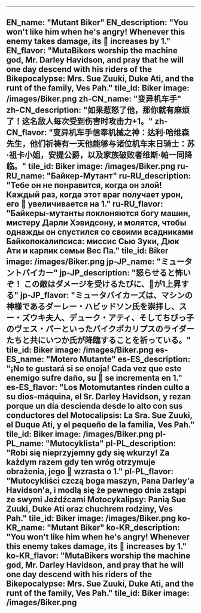 ---

EN_name: "Mutant Biker"
EN_description: "You won't like him when he's angry!  Whenever this enemy takes damage, its 🔸 increases by 1."
EN_flavor: "MutaBikers worship the machine god, Mr. Darley Havidson, and pray that he will one day descend with his riders of the Bikepocalypse: Mrs. Sue Zuuki, Duke Ati, and the runt of the family, Ves Pah."
tile_id: Biker
image: /images/Biker.png
zh-CN_name: "变异机车手"
zh-CN_description: "如果惹怒了他，那你就有麻烦了！这名敌人每次受到伤害时攻击力+1。"
zh-CN_flavor: "变异机车手信奉机械之神：达利·哈维森先生，他们祈祷有一天他能够与诸位机车末日骑士：苏·祖卡小姐，安提公爵，以及家族破败者维斯·帕一同降临。"
tile_id: Biker
image: /images/Biker.png
ru-RU_name: "Байкер-Мутант"
ru-RU_description: "Тебе он не понравится, когда он злой! Каждый раз, когда этот враг получает урон, его 🔸 увеличивается на 1."
ru-RU_flavor: "Байкеры-мутанты поклоняются богу машин, мистеру Дарли Хэвидсону, и молятся, чтобы однажды он спустился со своими всадниками Байкопокалипсиса: миссис Сью Зуки, Дюк Ати и карлик семьи Вес Па."
tile_id: Biker
image: /images/Biker.png
jp-JP_name: "ミュータントバイカー"
jp-JP_description: "怒らせると怖いぞ！ この敵はダメージを受けるたびに、🔸が1上昇する"
jp-JP_flavor: "ミュータバイカーズは、マシンの神様であるダーレー・ハビッドソン氏を崇拝し、スー・ズウキ夫人、デューク・アティ、そしてちびっ子のヴェス・パーといったバイクポカリプスのライダーたちと共にいつか氏が降臨することを祈っている。"
tile_id: Biker
image: /images/Biker.png
es-ES_name: "Motero Mutante"
es-ES_description: "¡No te gustará si se enoja! Cada vez que este enemigo sufre daño, su 🔸 se incrementa en 1."
es-ES_flavor: "Los Motomutantes rinden culto a su dios-máquina, el Sr. Darley Havidson, y rezan porque un día descienda desde lo alto con sus conductores del Motocalipsis: La Sra. Sue Zuuki, el Duque Ati, y el pequeño de la familia, Ves Pah."
tile_id: Biker
image: /images/Biker.png
pl-PL_name: "Mutocyklista"
pl-PL_description: "Robi się nieprzyjemny gdy się wkurzy! Za każdym razem gdy ten wróg otrzymuje obrażenia, jego 🔸 wzrasta o 1."
pl-PL_flavor: "Mutocykliści czczą boga maszyn, Pana Darley'a Havidson'a, i modlą się że pewnego dnia zstąpi ze swymi Jeźdźcami Motocykalipsy: Panią Sue Zuuki, Duke Ati oraz chuchrem rodziny, Ves Pah."
tile_id: Biker
image: /images/Biker.png
ko-KR_name: "Mutant Biker"
ko-KR_description: "You won't like him when he's angry!  Whenever this enemy takes damage, its 🔸 increases by 1."
ko-KR_flavor: "MutaBikers worship the machine god, Mr. Darley Havidson, and pray that he will one day descend with his riders of the Bikepocalypse: Mrs. Sue Zuuki, Duke Ati, and the runt of the family, Ves Pah."
tile_id: Biker
image: /images/Biker.png
---